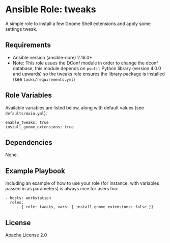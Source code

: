 # Ansible Role: tweaks

A simple role to install a few Gnome Shell extensions and apply some settings tweak. 

## Requirements

* Ansible version (ansible-core) 2.16.0+
* Note: This role usues the DConf module in order to change the dconf database, this module depends on `psutil` Python library (version 4.0.0 and upwards) so the tweaks role ensures the library package is installed (see `tasks/requirements.yml`)  

## Role Variables

Available variables are listed below, along with default values (see `defaults/main.yml`):

    enable_tweaks: true
    install_gnome_extensions: true

## Dependencies

None.

Example Playbook
----------------

Including an example of how to use your role (for instance, with variables passed in as parameters) is always nice for users too:

    - hosts: workstation
      roles:
         - { role: tweaks, vars: { install_gnome_extensions: false }}

## License

Apache License 2.0
